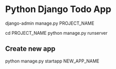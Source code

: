 # Python Django Todo App

django-admin manage.py PROJECT_NAME

cd PROJECT_NAME
python manage.py runserver

## Create new app

python manage.py startapp NEW_APP_NAME
